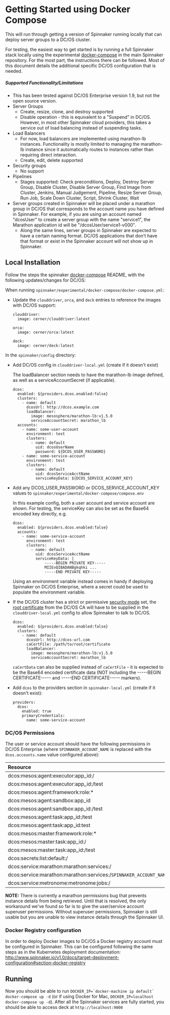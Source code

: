 # Getting Started using Docker Compose

This will run through getting a version of Spinnaker running locally that can deploy server groups to a DC/OS cluster.

For testing, the easiest way to get started is by running a full Spinnaker stack locally using the experimental [docker-compose](https://github.com/spinnaker/spinnaker/tree/master/experimental/docker-compose) in the main Spinnaker repository. For the most part, the instructions there can be followed. Most of this document details the additional specific DC/OS configuration that is needed.

##### Supported Functionality/Limitations
* This has been tested against DC/OS Enterprise version 1.9, but not the open source version.
* Server Groups
  * Create, resize, clone, and destroy supported
  * Disable operation - this is equivalent to a "Suspend" in DC/OS. However, in most other Spinnaker cloud providers, this takes a service out of load balancing instead of suspending tasks. 
* Load Balancers
  * For now, load balancers are implemented using marathon-lb instances. Functionality is mostly limited to managing the marathon-lb instance since it automatically routes to instances rather than requiring direct interaction.
  * Create, edit, delete supported
* Security groups
  * No support
* Pipelines
  * Stages supported: Check preconditions, Deploy, Destroy Server Group, Disable Cluster, Disable Server Group, Find Image from Cluster, Jenkins, Manual Judgement, Pipeline, Resize Server Group, Run Job, Scale Down Cluster, Script, Shrink Cluster, Wait
* Server groups created in Spinnaker will be placed under a marathon group in DC/OS that corresponds to the account name you have defined in Spinnaker. For example, if you are using an account named "dcosUser" to create a server group with the name "service1", the Marathon application id will be "/dcosUser/service1-v000".
  * Along the same lines, server groups in Spinnaker are expected to have a certain naming format. DC/OS applications that don't have that format or exist in the Spinnaker account will not show up in Spinnaker.

## Local Installation

Follow the steps the spinnaker [docker-compose](https://github.com/spinnaker/spinnaker/tree/master/experimental/docker-compose) README, with the following updates/changes for DC/OS:

When running `spinnaker/experimental/docker-compose/docker-compose.yml`:

* Update the `clouddriver`, `orca`, and `deck` entries to reference the images with DC/OS support:

  ```
  clouddriver:
    image: cerner/clouddriver:latest

  orca:
    image: cerner/orca:latest

  deck:
    image: cerner/deck:latest
  ```

In the `spinnaker/config` directory:
* Add DC/OS config in `clouddriver-local.yml` (create if it doesn't exist)  

  The loadBalancer section needs to have the marathon-lb image defined, as well as a serviceAccountSecret (if applicable).
  ```
  dcos:
    enabled: ${providers.dcos.enabled:false}
    clusters:
      - name: default
        dcosUrl: http://dcos.example.com
        loadBalancer:
          image: mesosphere/marathon-lb:v1.5.0
          serviceAccountSecret: marathon_lb
    accounts:
      - name: some-user-account
        environment: test
        clusters:  
          - name: default
            uid: dcosUserName
            password: ${DCOS_USER_PASSWORD}
      - name: some-service-account
        environment: test
        clusters:  
          - name: default
            uid: dcosServiceAcctName
            serviceKeyData: ${DCOS_SERVICE_ACCOUNT_KEY}
  ```
  
* Add any DCOS_USER_PASSWORD or DCOS_SERVICE_ACCOUNT_KEY values to `spinnaker/experimental/docker-compose/compose.env`

  In this example config, both a user account and service account are shown. For testing, the serviceKey can also be set as the Base64 encoded key directly, e.g.
  ```
  dcos:
    enabled: ${providers.dcos.enabled:false}
    accounts:
      - name: some-service-account
        environment: test
        clusters:  
          - name: default
            uid: dcosServiceAcctName
            serviceKeyData: |
                -----BEGIN PRIVATE KEY-----
                MIIEvQIBADANBgkqhki ...
                -----END PRIVATE KEY-----
  ```

  Using an environment variable instead comes in handy if deploying Spinnaker on DC/OS Enterprise, where a secret could be used to populate the environment variable.

* If the DC/OS cluster has a strict or permissive [security mode](https://docs.mesosphere.com/1.8/administration/installing/custom/configuration-parameters/#security) set, the [root certificate](https://docs.mesosphere.com/1.8/administration/tls-ssl/get-cert/) from the DC/OS CA will have to be supplied in the `clouddriver-local.yml` config to allow Spinnaker to talk to DC/OS.
  ```
  dcos:
    enabled: ${providers.dcos.enabled:false}
    clusters:
      - name: default
        dcosUrl: http://dcos-url.com
        caCertFile: /path/to/root/certificate
        loadBalancer:
          image: mesosphere/marathon-lb:v1.5.0
          serviceAccountSecret: marathon_lb
  ```

  `caCertData` can also be supplied instead of `caCertFile` - it is expected to be the Base64 encoded certificate data (NOT including the -----BEGIN CERTIFICATE----- and -----END CERTIFICATE----- markers).

* Add `dcos` to the providers section in `spinnaker-local.yml` (create if it doesn't exist):
  ```
  providers:
    dcos:
      enabled: true
      primaryCredentials:
        name: some-service-account
  ```
  
### DC/OS Permissions

The user or service account should have the following permissions in DC/OS Enterprise (where `SPINNAKER_ACCOUNT_NAME` is replaced with the `dcos.accounts.name` value configured above):

| Resource       | Actions        |
| :------------- | :------------- |
| dcos:mesos:agent:executor:app_id:/ | read |
| dcos:mesos:agent:executor:app_id:/test | read |
| dcos:mesos:agent:framework:role:* | read |
| dcos:mesos:agent:sandbox:app_id | read |
| dcos:mesos:agent:sandbox:app_id:/test | read |
| dcos:mesos:agent:task:app_id:/test | read |
| dcos:mesos:agent:task:app_id:test | read |
| dcos:mesos:master:framework:role:* | read |
| dcos:mesos:master:task:app_id:/ | read |
| dcos:mesos:master:task:app_id:/test | create, read |
| dcos:secrets:list:default:/ | read |
| dcos:service:marathon:marathon:services:/       | read |
| dcos:service:marathon:marathon:services:/`SPINNAKER_ACCOUNT_NAME` | create,delete,read,update |
| dcos:service:metronome:metronome:jobs:/ | create,delete,read,update | 

**NOTE:** There is currently a marathon permissions bug that prevents instance details from being retrieved.  Until that is resolved, the only workaround we've found so far is to give the user/service account superuser permissions.  Without superuser permissions, Spinnaker is still usable but you are unable to view instance details through the Spinnaker UI.


### Docker Registry configuration

In order to deploy Docker images to DC/OS a Docker registry account must be configured in Spinnaker. This can be configured following the same steps as in the Kubernetes deployment documentation: http://www.spinnaker.io/v1.0/docs/target-deployment-configuration#section-docker-registry

## Running

Now you should be able to run ```DOCKER_IP=`docker-machine ip default` docker-compose up -d``` (or if using Docker for Mac, ```DOCKER_IP=localhost docker-compose up -d```). After all the Spinnaker services are fully started, you should be able to access deck at `http://localhost:9000`
